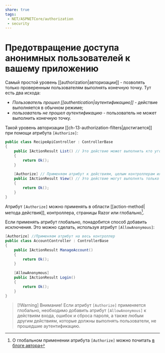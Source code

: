 ```yaml
---
share: true
tags:
 - NET/ASPNETCore/authorization
 - security
---
```

# Предотвращение доступа анонимных пользователей к вашему приложению
Самый простой уровень [[authorization|авторизации]] - позволять только проверенным пользователям выполнять конечную точку. Тут есть два исхода:
- *Пользователь прошел [[authentication|аутентификацию]]* - действие выполняется в обычном режиме;
- *пользователь не прошел аутентификацию* - пользователь не может выполнить конечную точку.

Такой уровень авторизации [[ch-13-authorization-filters|достигается]] при помощи атрибута `[Authorize]`:
```csharp
public class RecipeApiController : ControllerBase
{
	public IActionResult List() // Это действие может выполнить кто угодно
	{
		return Ok();
	}
	
	[Authorize] // Применяем атрибут к действиям, целым контроллерам или страницам
	public IActionResult View() // Это действие могут выполнять только прошедшие аутентификацию пользователи
	{
		return Ok();
	}
}
```
Атрибут `[Authorize]` можно применять в области [[action-method|метода действия]], контроллера, страницы Razor или глобально[^1].

Если применять атрибут глобально, понадобится способ добавить исключения. Это можно сделать, используя атрибут `[AllowAnonymous]`:
```csharp
[Authorize] //Применяем атрибут на весь контроллер
public class AccountController : ControllerBase
{
	public IActionResult ManageAccount()
	{
		return Ok();
	}
	
	[AllowAnonymous]
	public IActionResult Login()
	{
		return Ok();
	}
}
```

> [!Warning] Внимание!
> Если атрибут `[Authorize]` применяется глобально, необходимо добавить атрибут `[AllowAnonymous]` к действиям входа, ошибок и сброса пароля, а также любым другим действиям, которые должны выполнять пользователи, не прошедшие аутентификацию.

[^1]: О глобальном применении атрибута `[Authorize]` можно почитать [в блоге автора](https://andrewlock.net/setting-global-authorization-policies-using-the-defaultpolicy-and-the-fallbackpolicy-in-aspnet-core-3/)